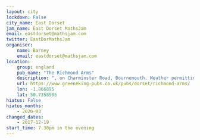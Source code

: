 ```yaml
---
layout: city                                           
lockdown: False
city_name: East Dorset                                                               
jam_name: East Dorset MathsJam
email: eastdorset@mathsjam.com
twitter: EastDorMathsJam
organiser:
    name: Barney
    email: eastdorset@mathsjam.com
location:
    group: england
    pub_name: "The Richmond Arms"
    description: ", on Charminster Road, Bournemouth. Weather permitting, we'll be meeting outside in the beer garden, in tables of 6 - please notify the organiser if you're coming so they have an idea of numbers"
    url: https://www.greeneking-pubs.co.uk/pubs/dorset/richmond-arms/
    lon: -1.866895
    lat: 50.7358905
hiatus: False
hiatus_months:
    - 2020-03
changed_dates:
    - 2017-12-19
start_time: 7.30pm in the evening
---
```

